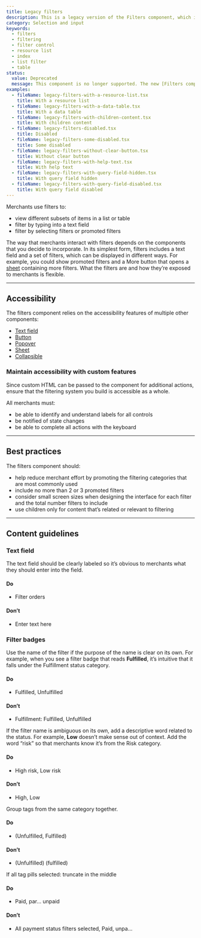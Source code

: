 ```yaml
---
title: Legacy filters
description: This is a legacy version of the Filters component, which is a composite component that filters the items of a list or table.
category: Selection and input
keywords:
  - filters
  - filtering
  - filter control
  - resource list
  - index
  - list filter
  - table
status:
  value: Deprecated
  message: This component is no longer supported. The new [Filters component](/components/selection-and-input/filters) can be used as a standalone component, but is used primarily within the [IndexFilters](/components/selection-and-input/index-filters) for sorting and filtering IndexTables.
examples:
  - fileName: legacy-filters-with-a-resource-list.tsx
    title: With a resource list
  - fileName: legacy-filters-with-a-data-table.tsx
    title: With a data table
  - fileName: legacy-filters-with-children-content.tsx
    title: With children content
  - fileName: legacy-filters-disabled.tsx
    title: Disabled
  - fileName: legacy-filters-some-disabled.tsx
    title: Some disabled
  - fileName: legacy-filters-without-clear-button.tsx
    title: Without clear button
  - fileName: legacy-filters-with-help-text.tsx
    title: With help text
  - fileName: legacy-filters-with-query-field-hidden.tsx
    title: With query field hidden
  - fileName: legacy-filters-with-query-field-disabled.tsx
    title: With query field disabled
---
```


Merchants use filters to:

- view different subsets of items in a list or table
- filter by typing into a text field
- filter by selecting filters or promoted filters

The way that merchants interact with filters depends on the components that you decide to incorporate. In its simplest form, filters includes a text field and a set of filters, which can be displayed in different ways. For example, you could show promoted filters and a More button that opens a [sheet](https://polaris.shopify.com/components/deprecated/sheet) containing more filters. What the filters are and how they’re exposed to merchants is flexible.

---

## Accessibility

The filters component relies on the accessibility features of multiple other components:

- [Text field](https://polaris.shopify.com/components/selection-and-input/text-field)
- [Button](https://polaris.shopify.com/components/actions/button)
- [Popover](https://polaris.shopify.com/components/overlays/popover)
- [Sheet](https://polaris.shopify.com/components/deprecated/sheet)
- [Collapsible](https://polaris.shopify.com/components/collapsible)

### Maintain accessibility with custom features

Since custom HTML can be passed to the component for additional actions, ensure that the filtering system you build is accessible as a whole.

All merchants must:

- be able to identify and understand labels for all controls
- be notified of state changes
- be able to complete all actions with the keyboard

---

## Best practices

The filters component should:

- help reduce merchant effort by promoting the filtering categories that are most commonly used
- include no more than 2 or 3 promoted filters
- consider small screen sizes when designing the interface for each filter and the total number filters to include
- use children only for content that’s related or relevant to filtering

---

## Content guidelines

### Text field

The text field should be clearly labeled so it’s obvious to merchants what they should enter into the field.

<!-- dodont -->

#### Do

- Filter orders

#### Don’t

- Enter text here

<!-- end -->

### Filter badges

Use the name of the filter if the purpose of the name is clear on its own. For example, when you see a filter badge that reads **Fulfilled**, it’s intuitive that it falls under the Fulfillment status category.

<!-- dodont -->

#### Do

- Fulfilled, Unfulfilled

#### Don’t

- Fulfillment: Fulfilled, Unfulfilled

<!-- end -->

If the filter name is ambiguous on its own, add a descriptive word related to the status. For example, **Low** doesn’t make sense out of context. Add the word “risk” so that merchants know it’s from the Risk category.

<!-- dodont -->

#### Do

- High risk, Low risk

#### Don’t

- High, Low

<!-- end -->

Group tags from the same category together.

<!-- dodont -->

#### Do

- (Unfulfilled, Fulfilled)

#### Don’t

- (Unfulfilled) (fulfilled)

<!-- end -->

If all tag pills selected: truncate in the middle

<!-- dodont -->

#### Do

- Paid, par… unpaid

#### Don’t

- All payment status filters selected, Paid, unpa…

<!-- end -->
